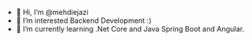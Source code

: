 - 👋 Hi, I’m @mehdiejazi
- 👀 I’m interested Backend Development :)
- 🌱 I’m currently learning .Net Core and Java Spring Boot and Angular.

<!---
mehdiejazi/mehdiejazi is a ✨ special ✨ repository because its `README.md` (this file) appears on your GitHub profile.
You can click the Preview link to take a look at your changes.
--->
